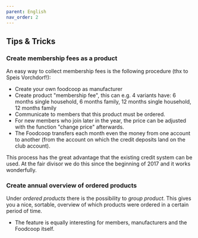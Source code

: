 ```yaml
---
parent: English
nav_order: 2
---
```

## Tips & Tricks

### Create membership fees as a product

An easy way to collect membership fees is the following procedure (thx to Speis Vorchdorf!):

* Create your own foodcoop as manufacturer
* Create product "membership fee", this can e.g. 4 variants have: 6 months single household, 6 months family, 12 months single household, 12 months family
* Communicate to members that this product must be ordered.
* For new members who join later in the year, the price can be adjusted with the function "change price" afterwards.
* The Foodcoop transfers each month even the money from one account to another (from the account on which the credit deposits land on the club account).

This process has the great advantage that the existing credit system can be used. At the fair divisor we do this since the beginning of 2017 and it works wonderfully.

### Create annual overview of ordered products

Under *ordered products* there is the possibility to *group product*. This gives you a nice, sortable, overview of which products were ordered in a certain period of time.

* The feature is equally interesting for members, manufacturers and the Foodcoop itself.